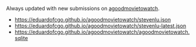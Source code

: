 Always updated with new submissions on [agoodmovietowatch](https://agoodmovietowatch.com/).

 - https://eduardofcgo.github.io/agoodmovietowatch/stevenlu.json
 - https://eduardofcgo.github.io/agoodmovietowatch/stevenlu-latest.json
 - https://eduardofcgo.github.io/agoodmovietowatch/agoodmovietowatch.sqlite
